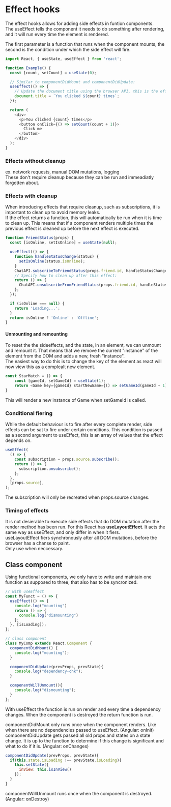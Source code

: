 
# Effect hooks

The effect hooks allows for adding side effects in funtion components.\
The useEffect tells the component it needs to do something after rendering, and it
 will run every time the element is rendered.

The first parameter is a function that runs when the component mounts, 
the second is the condition under which the side effect will fire.

```javascript
import React, { useState, useEffect } from 'react';

function Example() {
  const [count, setCount] = useState(0);

  // Similar to componentDidMount and componentDidUpdate:
  useEffect(() => {
    // Update the document title using the browser API, this is the effect
    document.title = `You clicked ${count} times`;
  });

  return (
    <div>
      <p>You clicked {count} times</p>
      <button onClick={() => setCount(count + 1)}>
        Click me
      </button>
    </div>
  );
}
```

### Effects without cleanup
ex. network requests, manual DOM mutations, logging\
These don't require cleanup because they can be run and immeadiatly forgotten about.

### Effects with cleanup
When introducing effects that require cleanup, such as subscriptions, it is important to clean up
to avoid memory leaks.\
If the effect returns a function, this will automatically be run when it is time to clean up.
This means that if a component renders multiple times the previous effect is cleaned up before the 
next effect is executed.
```javascript
function FriendStatus(props) {
  const [isOnline, setIsOnline] = useState(null);

  useEffect(() => {
    function handleStatusChange(status) {
      setIsOnline(status.isOnline);
    }
    ChatAPI.subscribeToFriendStatus(props.friend.id, handleStatusChange);
    // Specify how to clean up after this effect:
    return () => {
      ChatAPI.unsubscribeFromFriendStatus(props.friend.id, handleStatusChange);
    };
  });

  if (isOnline === null) {
    return 'Loading...';
  }
  return isOnline ? 'Online' : 'Offline';
}
```

#### Unmounting and remounting
To reset the the sideeffects, and the state, in an element, we can unmount and remount it.
That means that we remove the current "instance" of the element from the DOM and adds a new, fresh
"instance".\
The easiest way to do this is to change the key of the element as react will now view this as a complealt
new element.

```javascript
const StarMatch = () => {
	const [gameId, setGameId] = useState(1);
	return <Game key={gameId} startNewGame={() => setGameId(gameId + 1)}/>;
}
```
This will render a new instance of Game when setGameId is called.

### Conditional fiering
While the default behaviour is to fire after every complete render, side effects can be sat to fire under
certain conditions. This condition is passed as a second argument to useEffect, this is an array of values
that the effect depends on.
```javascript
useEffect(
  () => {
    const subscription = props.source.subscribe();
    return () => {
      subscription.unsubscribe();
    };
  },
  [props.source],
);
```
The subscription will only be recreated when props.source changes.

### Timing of effects
It is not desierable to execute side effects that do DOM mutation after the render method
has been run. For this React has **useLayoutEffect**. It acts the same way as useEffect, and only differ
in when it fiers.\
useLayoutEffect fiers synchronously after all DOM mutations, before the browser has a chanse to paint.\
Only use when neccessary.

## Class component
Using functional components, we only have to write and maintain one function as supposed to three, that also
has to be syncronized.
```javascript
// with useEffect
const MyFunct = () => {
  useEffect(() => {
    console.log("mounting")
    return () => {
      console.log("dismounting")
    };
  }, [isLoading]);
};

// class component
class MyComp extends React.Component {
  componentDidMount() {
    console.log("mounting");
  }

  componentDidUpdate(prevProps, prevState){
    console.log("dependency-chk");
  }

  componentWillUnmount(){
    console.log("dismounting");
  }
};
```

With useEffect the function is run on render and every time a dependency changes. When the component is destroyed
the return function is run.

componentDidMount only runs once when the component renders. Like when there are no dependencies passed to useEffect. (Angular: onInit)\
componentDidUpdate gets passed all old props and states on a state change. It is up to the function to determine if this
change is significant and what to do if it is. (Angular: onChanges)
```javascript
componentDidUpdate(prevProps, prevState){
  if(this.state.isLoading !== prevState.isLoading){
    this.setState({
      inView: this.isInView()
    });
  }
}
```
componentWillUnmount runs once when the component is destroyed. (Angular: onDestroy)